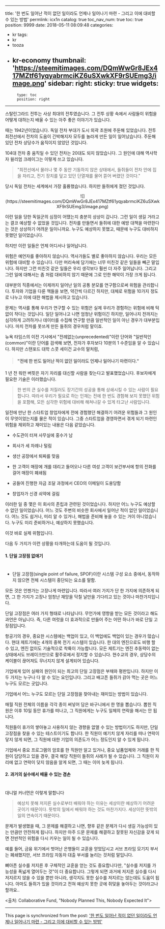
---
title: '한 번도 일어난 적이 없던 일이라도 언제나 일어나기 마련 - 그리고 이에 대비할 수 있는 방법'
permlink: icx1n
catalog: true
toc_nav_num: true
toc: true
position: 9999
date: 2018-05-11 08:09:48
categories:
- kr
tags:
- kr
- tooza
- kr-economy
thumbnail: 'https://steemitimages.com/DQmWwGr8JEx417MZtf61yqyabrmciKZ6uSXwkXF9rSUEmg3/image.png'
sidebar:
    right:
        sticky: true
widgets:
    -
        type: toc
        position: right
---


스탈린그라드 전투는 사상 최대의 전투였습니다. 그 전투 상황 속에서 사람들이 위험을 어떻게 대하는지 배울 수 있는 아주 좋은 이야기가 있습니다. 

때는 1942년이었습니다. 독일 전차 부대가 도시 외곽 초원에 주둔해 있었습니다. 전투 최전선에서 전차의 도움이 긴박해지자 모두를 놀라게 만든 일이 일어났습니다.  주둔해 있던 전차 상당수가 움직이지 않았던 것입니다.

104대 전차 중 움직일 수 있던 전차는 20대도 되지 않았습니다. 그 원인에 대해 역사학자 윌리엄 크레이그는 이렇게 쓰고 있습니다.

>"최전선에서 물러나 몇 주 동안 기동하지 않은 상태에서, 들쥐들이 전차 안에 집을 차리고, 전기 장치를 덮고 있던 단열재를 물어 뜯어 버렸던 것이다."

당시 독일 전차는 세계에서 가장 훌륭했습니다. 하지만 들쥐에게 졌던 것입니다.

<center>
![](https://steemitimages.com/DQmWwGr8JEx417MZtf61yqyabrmciKZ6uSXwkXF9rSUEmg3/image.png)
</center>

이런 일을 당한 독일군의 심정이 어땠는지 충분히 상상이 갑니다. 그런 일이 생길 거라고는 결코 예상할 수 없었을 것입니다.  전차를 만들면서 들쥐에 대한 예방 대책을 마련한다는 것은 상상하기 어려운 일이니까요.  누구도 예상하지 못했고, 때문에 누구도 대비하지 못했던 일이었습니다.

하지만 이란 일들은 언제 어디서나 일어납니다.

위험은 예언자를 좋아하지 않습니다. 역사가들도 별로 좋아하지 않습니다. 우리는 모든 위험에 대비할 수 있습니다.  다만 머리속에 담기에는 너무 미친것 같은 일들을 빼곤 말입니다.  하지만 그런 미친것 같은 일들은 우리 생각보다 훨씬 더 자주 일어납니다.  그리고 그런 일에 대해서는 좀 처럼 대비하지 않기 때문에 그로 인한 해악이 가장 크게 됩니다. 

대부분의 직종에서는  이제까지 일어난 일의 공통 분모를 연구함으로써 위험을 관리합니다. 투자와 기업을 다룬 책들을 보면, 약간씩 다르긴 하지만, 대체로 위험을 10가지 정도로 나누고 이에 대한 해법을 제시하고 있습니다. 

문제는 역사를 통해 우리가 연구할 수 있는 위험은 실제 우리가 경험하는 위험에 비해 턱없이 작다는 것입니다. 일단 일어나고 나면 엄청난 위험이긴 하지만, 일어나지 전까지는 심각하게 고려하거나 데이터를 수집해 연구할 만큼 일반적인 일이 아닌 경우가 대부분입니다.  마치 전차를 못쓰게 만든 들쥐의 경우처럼 말이죠.

뉴욕 타임스의 이전 기사에서 "전례없는(unprecedented)"이란 단어와 "일반적인(common)"이란 단어를 검색해 보면, 전자가 후자보다 10분의 1 수준임을 알 수 있습니다.  하지만 스탠포드 대학 스콧 세이건 교수의 말처럼,

> #### "전에 한 번도 일어난 적이 없던 일이라도 언제나 일어나기 마련이다."

1 년 전 워런 버핏은 자기 자리를 대신할 사람을 찾는다고 발표했었습니다. 후보자에게 필요한 기술은 이러했습니다.

>한 번의 큰 실수를 저질러도 장기간의 성공을 통해 상쇄시킬 수 있는 사람이 필요합니다. 따라서 우리가 필요로 하는 인재는 전에 한 번도 경험해 보지 못했던 위험을 포함해, 모든 심각한 위험에 대비해 해쳐나갈 수 있게 타고난 사람입니다.

일전에 만난 한 스타트업 창업자에게 전에 경험했던 해결하기 어려운 위험들과  그 원인이 무엇이었는지를 물은 적이 있습니다. 그중 스타트업을 경영하면서 겪게 되기 마련인 위험을 제외하고 재미있는 내용은 다음 같았습니다. 

- 수도관이 터져 사무실에 홍수가 남

- 회사가 세 차례나 털림

- 생산 공장에서 퇴짜를 맞음

- 한 고객이 매장에 개를 데리고 들어오나 다른 여성 고객이 보건부서에 항의 전화를 걸어 매장이 폐쇄됨

- 공들여 진행한 자금 조달 과정에서 CEO의 이메일이 도용당함

- 창업자가 신경 쇠약에 걸림

이러한 일 중 몇은 이 회사의 존립과 관련된 것이었습니다. 하지만 어느 누구도 예상할 수 없던 일이었습니다.  어느 것도 주변의 비슷한 회사에서 일어난 적이 없던 일이었습니다. 어느 것도 쉽거나, 미리 알 수 있거나, 해법을 준비해 놓을 수 있는 거이 아니었습니다.  누구도 미리 준비하거나, 예상하지 못했습니다. 

이것 바로 실제 위험입니다. 

다음 두 가지가 이런 상황을 타개하는데 도움이 될 것입니다.

#### 1. 단일 고장점 없애기
#
- 단일 고장점(single point of failure, SPOF)이란 시스템 구성 요소 중에서, 동작하지 않으면 전체 시스템이 중단되는 요소를 말함.

모든 것은 언젠가는 고장나게 마련입니다.  따라서 여러 가지가 단 한 가지에 의존하게 되면, 그 한 가지가 고장나 엄청난 재앙을 닥칠 날만을 기다리고 있는 것이나 마찬가지입니다.

단일 고장점은 여러 가지 형태로 나타납니다. 무언가에 영향을 받는 모든 것이라고 해도 과언은 아닙니다. 즉,  다른 여럿을 더 효과적으로 만들어 주는 어떤 하나가 바로 단일 고장점입니다. 

항공기의 경우, 중요한 시스템에는 백업이 있고, 이 백업에도 백업이 있는 경우가 많습니다.  현대 제트기에는 4개의 중복 전기 시스템이 있습니다.  한 대의 엔진으로도 비행 할 수 있고, 엔진 없이도 기술적으로 착륙이 가능합니다.  모든 제트기는 엔진 추동력이 없는 상태에서도 브레이크만으로 활주로에서 정지할 수 있습니다. 현수교의 경우, 상당수의 케이블이 끊어져도 무너지지 않게 설계되어 있습니다.

기업에게 있어 실패의 원인이 되는 최고의 단일 고장점은 부채와 평판입니다.  하지만 이 두 가지는 누구나 다 알 수 있는 요인입니다.  그리고 배고픈 들쥐가 갉아 먹는 곳은 어느 누구도 모르는 곳입니다. 

기업에서 어느 누구도 모르는 단일 고장점을 찾아내는 재미있는 방법이 있습니다.

매월 직원 전체의 이름을 각각 종이 써넣어 담은 바구니에서 한 명을 뽑습니다.  뽑힌 직원은 이후 10일 동안 휴가를 떠나고, 그 직원에게는 누구도 일체의 연락을 해서는 안 됩니다. 

직원들이 휴가의 쌓아놓고 사용하지 않는 경향을 없앨 수 있는 방법이기도 하지만, 단일 고장점을 찾을 수 있는 테스트이기도 합니다. 한 직원이 예기치 않게 자리를 떠나 연락이 닿지 않게 되면, 그 직원에 대한 기업의 의존도가 어느 정도인지 알 수 있게 됩니다. 

기업에서 중요 프로그램의 암호를 한 직원만 알고 있거나, 중요 납품업체와 거래를 한 직원이 담당하고 있을 경우, 결국 해당 직원이 들쥐의 사례가 될 수 있습니다. 그 직원이 자리에 없고 연락이 닺지 않음을 알게 되면, 그 때는 이미 늦게 됩니다. 

#### 2. 과거의 실수에서 배울 수 있는 겸손
#
대니얼 커너먼은 이렇게 말합니다

>예상치 못해 저지른 실수로부터 배워야 하는 이유는 세상이란 예상하기 어려운 곳이기 때문이다.  뜻밖의 일에서 배워야 하는 것도 마찬가지다.  세상이란 뜻밖의 일의 연속이기 때문이다. 

문제가 발생했을 때, 그 문제를 해결하고 나면, 향후 같은 문제가 다시 생길 가능성이 있는 만큼만 안전하게 됩니다. 하지만 아주 드문 문제를 해결하고 잘못된 자신감을 갖게 되면 전반적인 위험을 다시 키우는 일이 될 수 있습니다. 

예를 들어, 금융 위기에서 벗어난 은행들이 교훈을 얻었답시고 서브 프라임 모기지 부서는 폐쇄했지만, 서브 프라임 자동차 대출 부서를 늘리는 것처럼 말입니다.

뼈아픈 실수를 저지른 후 구체적인 교훈을 얻는 것도 중요합니다만, "실수를 저지를 가능성을 폭넓게 열어두는 것"이 더 중요합니다.  그렇게 되면 과거에 저지른 실수를 다시 저지르지 않을 수 있을 뿐만 아니라, 생각지도 못한 실수를 저지르는 않는데도 도움이 됩니다. 아마도 들쥐가 있을 것이라고 전혀 예상치 못한 곳에 쥐덫을 놓아두는 것이라고나 할까요..

<출처: Collaborative Fund, "Nobody Planned This, Nobody Expected It">

- - -

This page is synchronized from the post: ['한 번도 일어난 적이 없던 일이라도 언제나 일어나기 마련 - 그리고 이에 대비할 수 있는 방법'](https://steemit.com/@pius.pius/icx1n)
